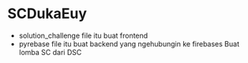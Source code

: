 # SCDukaEuy
- solution_challenge file itu buat frontend
- pyrebase file itu buat backend yang ngehubungin ke firebases
Buat lomba SC dari DSC
